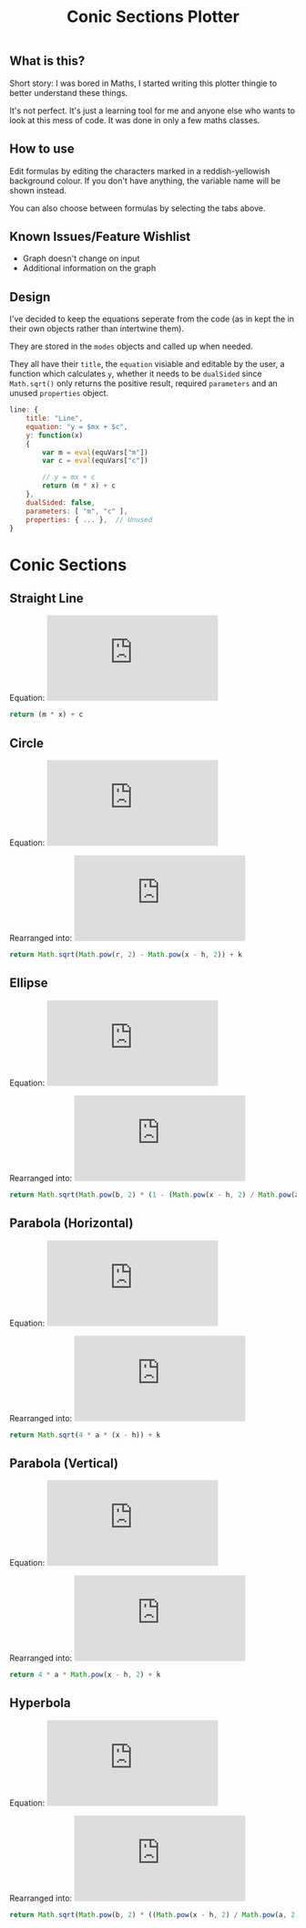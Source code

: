 <h1 align="center">Conic Sections Plotter</h1>
<p align="center"><img src="https://feen.us/5jqafv.png" alt=""></p>

## What is this?
Short story: I was bored in Maths, I started writing this plotter thingie to better understand these things.

It's not perfect. It's just a learning tool for me and anyone else who wants to look at this mess of code. It was done in only a few maths classes.

## How to use
Edit formulas by editing the characters marked in a reddish-yellowish background colour. If you don't have anything, the variable name will be shown instead.

You can also choose between formulas by selecting the tabs above.

## Known Issues/Feature Wishlist
* Graph doesn't change on input
* Additional information on the graph

## Design
I've decided to keep the equations seperate from the code (as in kept the in their own objects rather than intertwine them).

They are stored in the `modes` objects and called up when needed.

They all have their `title`, the `equation` visiable and editable by the user, a function which calculates `y`, whether it needs to be `dualSided` since `Math.sqrt()` only returns the positive result, required `parameters` and an unused `properties` object.

```js
line: {
    title: "Line",
    equation: "y = $mx + $c",
    y: function(x)
    {
        var m = eval(equVars["m"])
        var c = eval(equVars["c"])

        // y = mx + c
        return (m * x) + c
    },
    dualSided: false,
    parameters: [ "m", "c" ],
    properties: { ... },  // Unused
}
```

# Conic Sections
## Straight Line
Equation: ![y = mx + c](https://latex.codecogs.com/gif.latex?y%3Dmx&plus;c)

```js
return (m * x) + c
```

## Circle
Equation: ![r^2 = (x - h)^2 + (y - k)^2](https://latex.codecogs.com/gif.latex?r%5E2%3D%28x-h%29%5E2&plus;%28y-k%29%5E2)

Rearranged into: ![\sqrt{r^2 - (x-h)^2} + k](https://latex.codecogs.com/gif.latex?%5Csqrt%7Br%5E2%20-%20%28x-h%29%5E2%7D%20&plus;%20k)

```js
return Math.sqrt(Math.pow(r, 2) - Math.pow(x - h, 2)) + k
```

## Ellipse
Equation: ![1 = \frac{(x-h)^2}{a^2}+\frac{(y-k)^2}{b^2}](https://latex.codecogs.com/gif.latex?1%20%3D%20%5Cfrac%7B%28x-h%29%5E2%7D%7Ba%5E2%7D&plus;%5Cfrac%7B%28y-k%29%5E2%7D%7Bb%5E2%7D)

Rearranged into: ![\sqrt{b^2 \left(1 - \frac{(x-h)^2}{a^2}\right)} + k](https://latex.codecogs.com/gif.latex?%5Csqrt%7Bb%5E2%20%5Cleft%281%20-%20%5Cfrac%7B%28x-h%29%5E2%7D%7Ba%5E2%7D%5Cright%29%7D%20&plus;%20k)

```js
return Math.sqrt(Math.pow(b, 2) * (1 - (Math.pow(x - h, 2) / Math.pow(a, 2)))) + k
```

## Parabola (Horizontal)
Equation: ![(y-k)^2 = 4a(x-h)](https://latex.codecogs.com/gif.latex?%28y-k%29%5E2%20%3D%204a%28x-h%29)

Rearranged into: ![\sqrt{4a(x-h)} + k](https://latex.codecogs.com/gif.latex?%5Csqrt%7B4a%28x-h%29%7D%20&plus;%20k)

```js
return Math.sqrt(4 * a * (x - h)) + k
```

## Parabola (Vertical)
Equation: ![y - k = 4a(x - h)^2](https://latex.codecogs.com/gif.latex?y%20-%20k%20%3D%204a%28x%20-%20h%29%5E2)

Rearranged into: ![4a(x-h^2) + k](https://latex.codecogs.com/gif.latex?4a%28x-h%5E2%29%20&plus;%20k)

```js
return 4 * a * Math.pow(x - h, 2) + k
```

## Hyperbola
Equation: ![1 = \frac{(x-h)^2}{a^2} - \frac{(y-k)^2}{b^2}](https://latex.codecogs.com/gif.latex?1%20%3D%20%5Cfrac%7B%28x-h%29%5E2%7D%7Ba%5E2%7D%20-%20%5Cfrac%7B%28y-k%29%5E2%7D%7Bb%5E2%7D)

Rearranged into: ![\sqrt{ b^2\left(\frac{ (x - k)^2 }{a^2} \right) - 1} + k](https://latex.codecogs.com/gif.latex?%5Csqrt%7B%20b%5E2%5Cleft%28%5Cfrac%7B%20%28x%20-%20k%29%5E2%20%7D%7Ba%5E2%7D%20%5Cright%29%20-%201%7D%20&plus;%20k)

```js
return Math.sqrt(Math.pow(b, 2) * ((Math.pow(x - h, 2) / Math.pow(a, 2))) - 1) + k
```
